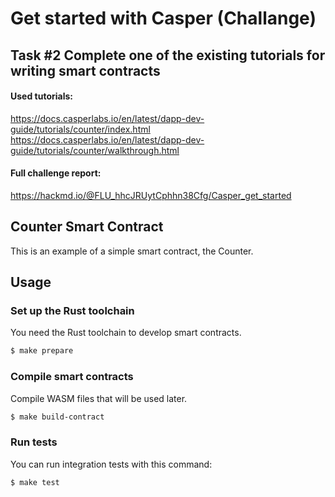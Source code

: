 # Get started with Casper (Challange)

## Task #2 Complete one of the existing tutorials for writing smart contracts

#### Used tutorials:
https://docs.casperlabs.io/en/latest/dapp-dev-guide/tutorials/counter/index.html
https://docs.casperlabs.io/en/latest/dapp-dev-guide/tutorials/counter/walkthrough.html

#### Full challenge report:
https://hackmd.io/@FLU_hhcJRUytCphhn38Cfg/Casper_get_started

## Counter Smart Contract

This is an example of a simple smart contract, the Counter.

## Usage

### Set up the Rust toolchain
You need the Rust toolchain to develop smart contracts.
```bash
$ make prepare
```

### Compile smart contracts
Compile WASM files that will be used later.
```bash
$ make build-contract
```
### Run tests
You can run integration tests with this command:
```bash
$ make test
```
